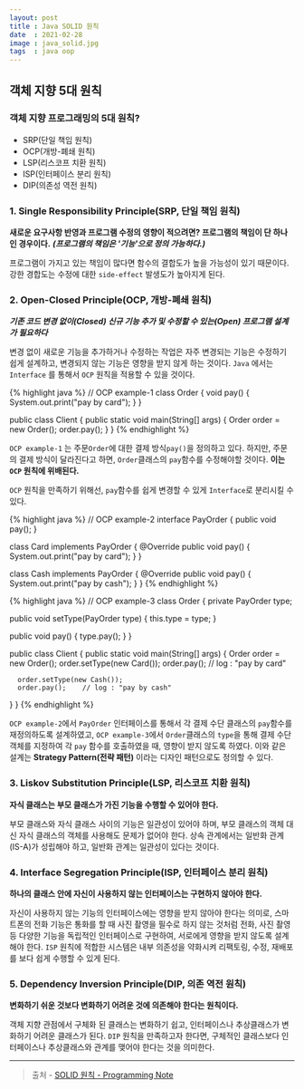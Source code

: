 ```yaml
---
layout: post
title : Java SOLID 원칙
date  : 2021-02-28
image : java_solid.jpg
tags  : java oop
---
```


## 객체 지향 5대 원칙

### 객체 지향 프로그래밍의 5대 원칙?
* SRP(단일 책임 원칙)
* OCP(개방-폐쇄 원칙)
* LSP(리스코프 치환 원칙)
* ISP(인터페이스 분리 원칙)
* DIP(의존성 역전 원칙)

### 1. Single Responsibility Principle(SRP, 단일 책임 원칙)
**새로운 요구사항 반영과 프로그램 수정의 영향이 적으려면? 프로그램의 책임이 단 하나인 경우이다.**
***(프로그램의 책임은 '기능'으로 정의 가능하다.)***

프로그램이 가지고 있는 책임이 많다면 함수의 결합도가 높을 가능성이 있기 때문이다. 강한 경합도는 수정에 대한 `side-effect` 발생도가 높아지게 된다.

### 2. Open-Closed Principle(OCP, 개방-폐쇄 원칙)
***기존 코드 변경 없이(Closed) 신규 기능 추가 및 수정할 수 있는(Open) 프로그램 설계가 필요하다***

변경 없이 새로운 기능을 추가하거나 수정하는 작업은 자주 변경되는 기능은 수정하기 쉽게 설계하고, 변경되지 않는 기능은 영향을 받지 않게 하는 것이다.
`Java` 에서는 `Interface` 를 통해서 `OCP` 원칙을 적용할 수 있을 것이다.

{% highlight java %}
// OCP example-1
class Order {
  void pay() {
    System.out.print("pay by card");
  }
}

public class Client {
  public static void main(String[] args) {
      Order order = new Order();
      order.pay();
  }
}
{% endhighlight %}

`OCP example-1` 는 주문`Order`에 대한 결제 방식`pay()`을 정의하고 있다.
하지만, 주문의 결제 방식이 달라진다고 하면, `Order`클래스의 `pay`함수를 수정해야할 것이다. **이는 `OCP` 원칙에 위배된다.**

`OCP` 원칙을 만족하기 위해선, `pay`함수를 쉽게 변경할 수 있게 `Interface`로 분리시킬 수 있다.

{% highlight java %}
// OCP example-2
interface PayOrder {
  public void pay();
}

class Card implements PayOrder {
  @Override
  public void pay() {
    System.out.print("pay by card");
  }
}

class Cash implements PayOrder {
  @Override
  public void pay() {
    System.out.print("pay by cash");
  }
}
{% endhighlight %}

{% highlight java %}
// OCP example-3
class Order {
  private PayOrder type;

  public void setType(PayOrder type) {
    this.type = type;
  }

  public void pay() {
    type.pay();
  }
}

public class Client {
  public static void main(String[] args) {
      Order order = new Order();
      order.setType(new Card());
      order.pay();    // log : "pay by card"

      order.setType(new Cash());
      order.pay();    // log : "pay by cash"
  }
}
{% endhighlight %}

`OCP example-2`에서 `PayOrder` 인터페이스를 통해서 각 결제 수단 클래스의 `pay`함수를 재정의하도록 설계하였고,
`OCP example-3`에서 `Order`클래스의 `type`을 통해 결제 수단 객체를 지정하여 각 `pay` 함수를 호출하였을 때, 영향이 받지 않도록 하였다.
이와 같은 설계는 **Strategy Pattern(전략 패턴)** 이라는 디자인 패턴으로도 정의할 수 있다.

### 3. Liskov Substitution Principle(LSP, 리스코프 치환 원칙)
**자식 클래스는 부모 클래스가 가진 기능을 수행할 수 있어야 한다.**

부모 클래스와 자식 클래스 사이의 기능은 일관성이 있어야 하며, 부모 클래스의 객체 대신 자식 클래스의 객체를 사용해도 문제가 없어야 한다. 상속 관계에서는 일반화 관계(IS-A)가 성립해야 하고, 일반화 관계는 일관성이 있다는 것이다.

### 4. Interface Segregation Principle(ISP, 인터페이스 분리 원칙)
**하나의 클래스 안에 자신이 사용하지 않는 인터페이스는 구현하지 않아야 한다.**

자신이 사용하지 않는 기능의 인터페이스에는 영향을 받지 않아야 한다는 의미로, 스마트폰의 전화 기능은 통화를 할 때 사진 촬영을 필수로 하지 않는 것처럼 전화, 사진 촬영 등 다양한 기능을 독립적인 인터페이스로 구현하여, 서로에게 영향을 받지 않도록 설계해야 한다.
`ISP` 원칙에 적합한 시스템은 내부 의존성을 약화시켜 리팩토링, 수정, 재배포를 보다 쉽게 수행할 수 있게 된다.

### 5. Dependency Inversion Principle(DIP, 의존 역전 원칙)
**변화하기 쉬운 것보다 변화하기 어려운 것에 의존해야 한다는 원칙이다.**

객체 지향 관점에서 구체화 된 클래스는 변화하기 쉽고, 인터페이스나 추상클래스가 변화하기 어려운 클래스가 된다. `DIP` 원칙을 만족하고자 한다면, 구체적인 클래스보다 인터페이스나 추상클래스와 관계를 맺어야 한다는 것을 의미한다.

---

> 출처 - [SOLID 원칙 - Programming Note](https://dev-momo.tistory.com/entry/SOLID-%EC%9B%90%EC%B9%99)
